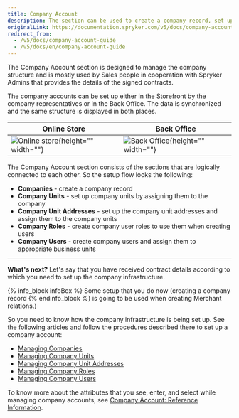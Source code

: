 ```yaml
---
title: Company Account
description: The section can be used to create a company record, set up company units and company unit addresses, create company user roles, etc in the Back Office.
originalLink: https://documentation.spryker.com/v5/docs/company-account-guide
redirect_from:
  - /v5/docs/company-account-guide
  - /v5/docs/en/company-account-guide
---
```


The Company Account section is designed to manage the company structure and is mostly used by Sales people in cooperation with Spryker Admins that provides the details of the signed contracts.

The company accounts can be set up either in the Storefront by the company representatives or in the Back Office. The data is synchronized and the same structure is displayed in both places.

| Online Store | Back Office |
| --- | --- |
| ![Online store](https://spryker.s3.eu-central-1.amazonaws.com/docs/User+Guides/Back+Office+User+Guides/Company+Account/online-store-company-account.png){height="" width=""} | ![Back Office](https://spryker.s3.eu-central-1.amazonaws.com/docs/User+Guides/Back+Office+User+Guides/Company+Account/back-office-company-account.png){height="" width=""} |

The Company Account section consists of the sections that are logically connected to each other. So the setup flow looks the following:
* **Companies** - create a company record
* **Company Units** - set up company units by assigning them to the company
* **Company Unit Addresses** - set up the company unit addresses and assign them to the company units
* **Company Roles** - create company user roles to use them when creating users
* **Company Users** - create company users and assign them to appropriate business units

***
**What's next?**
Let's say that you have received contract details according to which you need to set up the company infrastructure. 

{% info_block infoBox %}
Some setup that you do now (creating a company record
{% endinfo_block %} is going to be used when creating Merchant relations.)

So you need to know how the company infrastructure is being set up.
See the following articles and follow the procedures described there to set up a company account:
* [Managing Companies](https://documentation.spryker.com/docs/en/managing-companies)
* [Managing Company Units](https://documentation.spryker.com/docs/en/managing-company-units)
* [Managing Company Unit Addresses](https://documentation.spryker.com/docs/en/managing-company-unit-addresses)
* [Managing Company Roles](https://documentation.spryker.com/docs/en/managing-company-roles)
* [Managing Company Users](https://documentation.spryker.com/docs/en/managing-company-users)

To know more about the attributes that you see, enter, and select while managing company accounts, see [Company Account: Reference Information](https://documentation.spryker.com/docs/en/company-account-reference-information).
